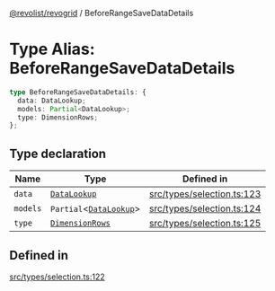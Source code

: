 [@revolist/revogrid](README.md) / BeforeRangeSaveDataDetails

# Type Alias: BeforeRangeSaveDataDetails

```ts
type BeforeRangeSaveDataDetails: {
  data: DataLookup;
  models: Partial<DataLookup>;
  type: DimensionRows;
};
```

## Type declaration

| Name | Type | Defined in |
| ------ | ------ | ------ |
| `data` | [`DataLookup`](TypeAlias.DataLookup.md) | [src/types/selection.ts:123](https://github.com/revolist/revogrid/blob/029346d93426056ab8f85e88430904164676d501/src/types/selection.ts#L123) |
| `models` | `Partial`\<[`DataLookup`](TypeAlias.DataLookup.md)\> | [src/types/selection.ts:124](https://github.com/revolist/revogrid/blob/029346d93426056ab8f85e88430904164676d501/src/types/selection.ts#L124) |
| `type` | [`DimensionRows`](TypeAlias.DimensionRows.md) | [src/types/selection.ts:125](https://github.com/revolist/revogrid/blob/029346d93426056ab8f85e88430904164676d501/src/types/selection.ts#L125) |

## Defined in

[src/types/selection.ts:122](https://github.com/revolist/revogrid/blob/029346d93426056ab8f85e88430904164676d501/src/types/selection.ts#L122)
